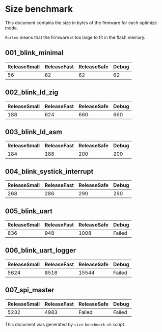 # Size benchmark

This document contains the size in bytes of the firmware for each optimize mode.

`Failed` means that the firmware is too large to fit in the flash memory.

## 001_blink_minimal

| ReleaseSmall | ReleaseFast | ReleaseSafe | Debug |
|--------|--------|--------|--------|
| 56 | 62 | 62 | 62 |

## 002_blink_ld_zig

| ReleaseSmall | ReleaseFast | ReleaseSafe | Debug |
|--------|--------|--------|--------|
| 188 | 624 | 660 | 660 |

## 003_blink_ld_asm

| ReleaseSmall | ReleaseFast | ReleaseSafe | Debug |
|--------|--------|--------|--------|
| 184 | 188 | 200 | 200 |

## 004_blink_systick_interrupt

| ReleaseSmall | ReleaseFast | ReleaseSafe | Debug |
|--------|--------|--------|--------|
| 268 | 286 | 290 | 290 |

## 005_blink_uart

| ReleaseSmall | ReleaseFast | ReleaseSafe | Debug |
|--------|--------|--------|--------|
| 836 | 948 | 1008 | Failed |

## 006_blink_uart_logger

| ReleaseSmall | ReleaseFast | ReleaseSafe | Debug |
|--------|--------|--------|--------|
| 5624 | 8516 | 15544 | Failed |

## 007_spi_master

| ReleaseSmall | ReleaseFast | ReleaseSafe | Debug |
|--------|--------|--------|--------|
| 5232 | 4983 | Failed | Failed |

This document was generated by `size-benchmark.sh` script.

